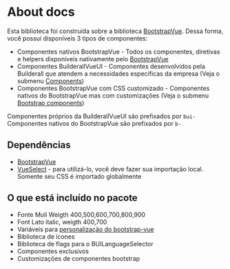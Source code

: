 # About docs

Esta biblioteca foi construída sobre a biblioteca [BootstrapVue](https://bootstrap-vue.org/).
Dessa forma, você possui disponíveis 3 tipos de componentes:

* Componentes nativos BootstrapVue - Todos os componentes, diretivas e helpers disponíveis nativamente pelo [BootstrapVue](https://bootstrap-vue.org/)
* Componentes BuilderallVueUI - Componentes desenvolvidos pela Builderall que atendem a necessidades específicas da empresa (Veja o submenu [Components](/components/bui-container.html))
* Componentes BootstrapVue com CSS customizado - Componentes nativos do BootstrapVue mas com customizações (Veja o submenu [Bootstrap components](/bootstrap/b-tabs.html))

Componentes próprios da BuilderallVueUI são prefixados por `bui-`<br>
Componentes nativos do BootstrapVue são prefixados por `b-`<br>

## Dependências
- [BootstrapVue](https://bootstrap-vue.org/)
- [VueSelect](https://vue-select.org/) - para utilizá-lo, você deve fazer sua importação local. Somente seu CSS é importado globalmente

## O que está incluído no pacote
- Fonte Muli Weigth 400,500,600,700,800,900
- Font Lato italic, weigth 400,700
- Variáveis para [personalização do bootstrap-vue](https://bootstrap-vue.org/docs)
- Biblioteca de ícones
- Biblioteca de flags para o BUILanguageSelector
- Componentes exclusivos
- Customizações de componentes bootstrap
